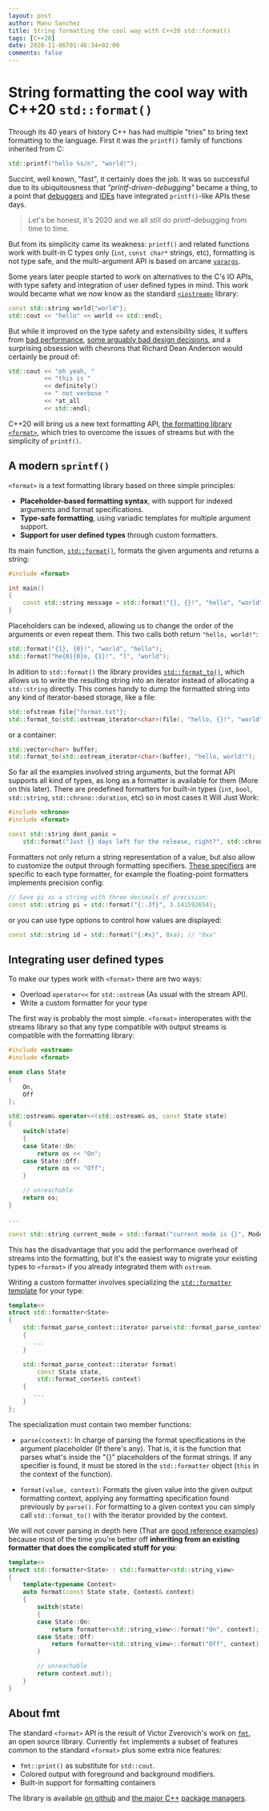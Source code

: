 ```yaml
---
layout: post
author: Manu Sanchez
title: String formatting the cool way with C++20 std::format()
tags: [C++20]
date: 2020-11-06T01:46:34+02:00
comments: false
---
```


# String formatting the cool way with C++20 `std::format()`

Through its 40 years of history C++ has had multiple "tries" to bring text
formatting to the language. First it was the `printf()` family of functions
inherited from C:

``` cpp
std::printf("hello %s/n", "world!");
```

Succint, well known, "fast", it certainly does the job. It was so successful
due to its ubiquitousness that *"printf-driven-debugging"* became a thing, to
a point that
[debuggers](https://sourceware.org/gdb/current/onlinedocs/gdb/Dynamic-Printf.html#Dynamic-Printf)
and [IDEs](https://code.visualstudio.com/docs/editor/debugging#_logpoints) have
integrated `printf()`-like APIs these days.

> Let's be honest, it's 2020 and we all still do printf-debugging from time to
> time. 

But from its simplicity came its weakness: `printf()` and related functions
work with built-in C types only (`int`, `const char*` strings, etc), formatting
is not type safe, and the multi-argument API is based on arcane
[`varargs`](https://en.cppreference.com/w/cpp/utility/variadic).

Some years later people started to work on alternatives to the C's IO APIs,
with type safety and integration of user defined types in mind. This work would
became what we now know as the standard
[`<iostream>`](https://en.cppreference.com/w/cpp/header/iostream) library:

``` cpp
const std::string world{"world"};
std::cout << "hello" << world << std::endl;
```

But while it improved on the type safety and extensibility sides, it suffers
from [bad
performance](https://stackoverflow.com/questions/4340396/does-the-c-standard-mandate-poor-performance-for-iostreams-or-am-i-just-deali),
[some arguably bad design
decisions](https://en.cppreference.com/w/cpp/io/ios_base/pword), and
a surprising obsession with chevrons that Richard Dean Anderson would certainly
be proud of: 

``` cpp
std::cout << "oh yeah, "
          << "this is "
          << definitely()
          << " not verbose "
          << *at_all 
          << std::endl;
```

C++20 will bring us a new text formatting API, [the formatting library
`<format>`](https://en.cppreference.com/w/cpp/utility/format), which tries to
overcome the issues of streams but with the simplicity of `printf()`.

## A modern `sprintf()`

`<format>` is a text formatting library based on three simple principles:

 - **Placeholder-based formatting syntax**, with support for indexed arguments and format specifications.
 - **Type-safe formatting**, using variadic templates for
 multiple argument support.
 - **Support for user defined types** through custom formatters.

Its main function,
[`std::format()`](https://en.cppreference.com/w/cpp/utility/format/format),
formats the given arguments and returns a string:

``` cpp
#include <format>

int main()
{
    const std::string message = std::format("{}, {}!", "hello", "world");
}
```

Placeholders can be indexed, allowing us to change the order of the arguments
or even repeat them. This two calls both return `"hello, world!"`:

``` cpp
std::format("{1}, {0}!", "world", "hello");
std::format("he{0}{0}o, {1}!", "l", "world");
```

In adition to `std::format()` the library provides
[`std::format_to()`](https://en.cppreference.com/w/cpp/utility/format/format_to),
which allows us to write the resulting string into an iterator instead of
allocating a `std::string` directly. This comes handy to dump the formatted
string into any kind of iterator-based storage, like a file:

``` cpp
std::ofstream file{"format.txt"};
std::format_to(std::ostream_iterator<char>(file), "hello, {}!", "world");
```

or a container:

``` cpp
std::vector<char> buffer;
std::format_to(std::ostream_iterator<char>(buffer), "hello, world!");
```

So far all the examples involved string arguments, but the format API supports
all kind of types, as long as a formatter is available for them (More on this
later). There are predefined formatters for built-in types (`int`, `bool`,
`std::string`, `std::chrono::duration`, etc) so in most cases It Will Just
Work:

``` cpp
#include <chrono>
#include <format>

const std::string dont_panic =
    std::format("Just {} days left for the release, right?", std::chrono::days(42));
```

Formatters not only return a string representation of a value, but also allow
to customize the output through formatting specifiers. [These
specifiers](https://en.cppreference.com/w/cpp/utility/format/formatter) are
specific to each type formatter, for example the floating-point formatters
implements precision config:

``` cpp
// Save pi as a string with three decimals of precision:
const std::string pi = std::format("{:.3f}", 3.141592654);
```

or you can use type options to control how values are displayed:

``` cpp
const std::string id = std::format("{:#x}", 0xa); // "0xa"
```

## Integrating user defined types

To make our types work with `<format>` there are two ways:

 - Overload `operator<<` for `std::ostream` (As usual with the stream API).
 - Write a custom formatter for your type

The first way is probably the most simple. `<format>` interoperates with the
streams library so that any type compatible with output streams is compatible
with the formatting library:

``` cpp
#include <ostream>
#include <format>

enum class State
{
    On,
    Off
};

std::ostream& operator<<(std::ostream& os, const State state)
{
    switch(state)
    {
    case State::On:
        return os << "On";
    case State::Off:
        return os << "Off";
    }

    // unreachable
    return os;
}

...

const std::string current_mode = std::format("current mode is {}", Mode::On);
```

This has the disadvantage that you add the performance overhead of streams into
the formatting, but it's the easiest way to migrate your existing types to
`<format>` if you already integrated them with `ostream`.


Writing a custom formatter involves specializing the [`std::formatter`
template](https://en.cppreference.com/w/cpp/utility/format/formatter) for your
type:

``` cpp
template<>
struct std::formatter<State>
{
    std::format_parse_context::iterator parse(std::format_parse_context& context)
    {
       ...
    }

    std::format_parse_context::iterator format(
        const State state,
        std::format_context& context)
    {
       ...
    }
};
```

The specialization must contain two member functions:

 - `parse(context)`: In charge of parsing the format specifications in the
 argument placeholder (If there's any). That is, it is the function that parses
 what's inside the "{}" placeholders of the format strings. If any specifier is
 found, it must be stored in the `std::formatter` object (`this` in the context
 of the function).

 - `format(value, context)`: Formats the given value into the given output
 formatting context, applying any formatting specification found previously by
 `parse()`. For formatting to a given context you can simply call
 `std::format_to()` with the iterator provided by the context.

We will not cover parsing in depth here (That are [good reference
examples](https://fmt.dev/latest/api.html#formatting-user-defined-types))
because most of the time you're better off **inheriting from an existing
formatter that does the complicated stuff for you**:

``` cpp
template<>
struct std::formatter<State> : std::formatter<std::string_view>
{
    template<typename Context>
    auto format(const State state, Context& context)
    {
        switch(state)
        {
        case State::On:
            return formatter<std::string_view>::format("On", context);
        case State::Off:
            return formatter<std::string_view>::format("Off", context);
        }

        // unreachable
        return context.out();
    }
}
```

## About fmt

The standard `<format>` API is the result of Victor Zverovich's work on
[`fmt`](https://fmt.dev/), an open source library. Currently `fmt` implements
a subset of features common to the standard `<format>` plus some extra nice
features:

 - `fmt::print()` as substitute for `std::cout`.
 - Colored output with foreground and background modifiers.
 - Built-in support for formatting containers

The library is available [on github](https://github.com/fmtlib/fmt) and [the
major C++](https://conan.io/center/fmt) [package
managers](https://fmt.dev/dev/usage.html#vcpkg).
